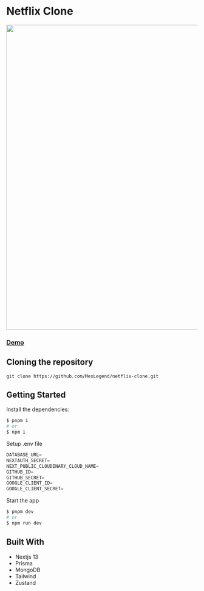 # Netflix Clone

<img src="https://res.cloudinary.com/devmexsoft/image/upload/v1692043403/Projects%20Thumbnails/Video_Viewer_Thumbnail_hg62c1.png" height="800px"/>

### [Demo](https://video-viewer-4a0b0hjww-mexlegend.vercel.app)

## Cloning the repository

```shell
git clone https://github.com/MexLegend/netflix-clone.git
```

## Getting Started

Install the dependencies:

```sh
$ pnpm i
# or
$ npm i
```

Setup .env file

```js
DATABASE_URL=
NEXTAUTH_SECRET=
NEXT_PUBLIC_CLOUDINARY_CLOUD_NAME=
GITHUB_ID=
GITHUB_SECRET=
GOOGLE_CLIENT_ID=
GOOGLE_CLIENT_SECRET=
```

Start the app

```sh
$ pnpm dev
# or
$ npm run dev
```

## Built With

- Nextjs 13
- Prisma
- MongoDB
- Tailwind
- Zustand

